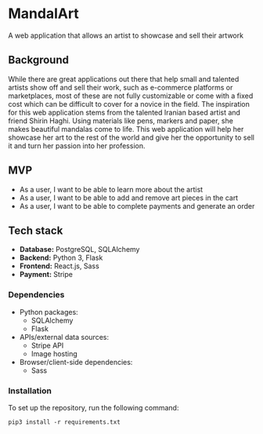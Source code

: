 # MandalArt

A web application that allows an artist to showcase and sell their artwork

## Background

While there are great applications out there that help small and talented artists show off and sell their work, such as e-commerce platforms or marketplaces, most of these are not fully customizable or come with a fixed cost which can be difficult to cover for a novice in the field. The inspiration for this web application stems from the talented Iranian based artist and friend Shirin Haghi. Using materials like pens, markers and paper, she makes beautiful mandalas come to life. This web application will help her showcase her art to the rest of the world and give her the opportunity to sell it and turn her passion into her profession.

## MVP

- As a user, I want to be able to learn more about the artist
- As a user, I want to be able to add and remove art pieces in the cart
- As a user, I want to be able to complete payments and generate an order

## Tech stack

- **Database:** PostgreSQL, SQLAlchemy
- **Backend:** Python 3, Flask
- **Frontend:** React.js, Sass
- **Payment:** Stripe

### Dependencies

- Python packages:
  - SQLAlchemy
  - Flask
- APIs/external data sources:
  - Stripe API
  - Image hosting
- Browser/client-side dependencies:
  - Sass

### Installation

To set up the repository, run the following command:

`pip3 install -r requirements.txt`
